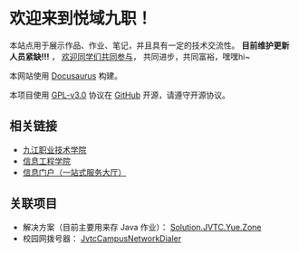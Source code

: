 # 欢迎来到悦域九职！

本站点用于展示作品、作业、笔记，并且具有一定的技术交流性。
**目前维护更新人员紧缺!!!** ，
[欢迎同学们共同参与](/docs/首页/参与本项目.html)，
共同进步，共同富裕，嘿嘿hi~

本网站使用 [Docusaurus](https://docusaurus.io/zh-CN/docs) 构建。

本项目使用 [GPL-v3.0](https://github.com/Yue-plus/JVTC.Yue.Zone/blob/main/LICENSE)
协议在 [GitHub](https://github.com/Yue-plus/JVTC.Yue.Zone) 开源，请遵守开源协议。

## 相关链接

- [九江职业技术学院](https://www.jvtc.jx.cn/)
- [信息工程学院](https://xxgcxy.jvtc.jx.cn/)
- [信息门户（一站式服务大厅）](http://ecampus.jvtc.jx.cn/)

## 关联项目

- 解决方案（目前主要用来存 Java 作业）：
  [Solution.JVTC.Yue.Zone](https://github.com/Yue-plus/Solution.JVTC.Yue.Zone)
- 校园网拨号器：
  [JvtcCampusNetworkDialer](https://github.com/Yue-plus/JvtcCampusNetworkDialer)
